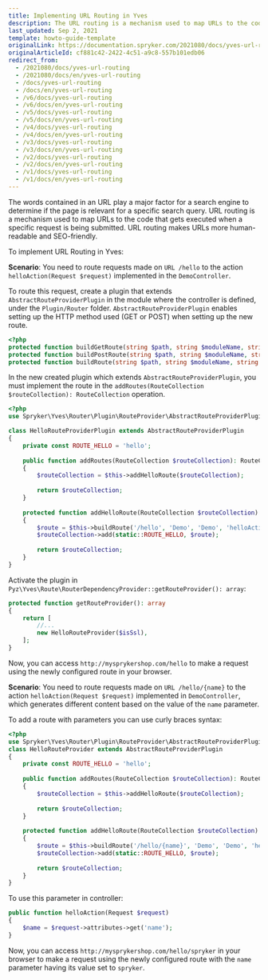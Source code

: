 ```yaml
---
title: Implementing URL Routing in Yves
description: The URL routing is a mechanism used to map URLs to the code that gets executed when a specific request is being submitted. URL routing makes URLs more human-readable and SEO friendly.
last_updated: Sep 2, 2021
template: howto-guide-template
originalLink: https://documentation.spryker.com/2021080/docs/yves-url-routing
originalArticleId: cf881c42-2422-4c51-a9c8-557b101edb06
redirect_from:
  - /2021080/docs/yves-url-routing
  - /2021080/docs/en/yves-url-routing
  - /docs/yves-url-routing
  - /docs/en/yves-url-routing
  - /v6/docs/yves-url-routing
  - /v6/docs/en/yves-url-routing
  - /v5/docs/yves-url-routing
  - /v5/docs/en/yves-url-routing
  - /v4/docs/yves-url-routing
  - /v4/docs/en/yves-url-routing
  - /v3/docs/yves-url-routing
  - /v3/docs/en/yves-url-routing
  - /v2/docs/yves-url-routing
  - /v2/docs/en/yves-url-routing
  - /v1/docs/yves-url-routing
  - /v1/docs/en/yves-url-routing
---
```


The words contained in an URL play a major factor for a search engine to determine if the page is relevant for a specific search query. URL routing is a mechanism used to map URLs to the code that gets executed when a specific request is being submitted. URL routing makes URLs more human-readable and SEO-friendly.

To implement URL Routing in Yves:

**Scenario**: You need to route requests made on `URL /hello` to the action `helloAction(Request $request)` implemented in the `DemoController`.

To route this request, create a plugin that extends `AbstractRouteProviderPlugin` in the module where the controller is defined, under the `Plugin/Router` folder. `AbstractRouteProviderPlugin` enables setting up the HTTP method used (GET or POST) when setting up the new route. 

```php
<?php
protected function buildGetRoute(string $path, string $moduleName, string $controllerName, string $actionName = 'indexAction'): Route
protected function buildPostRoute(string $path, string $moduleName, string $controllerName, string $actionName = 'indexAction'): Route
protected function buildRoute(string $path, string $moduleName, string $controllerName, string $actionName = 'indexAction'): Route
```

In the new created plugin which extends `AbstractRouteProviderPlugin`, you must implement the route in the `addRoutes(RouteCollection $routeCollection): RouteCollection` operation.

```php
<?php
use Spryker\Yves\Router\Plugin\RouteProvider\AbstractRouteProviderPlugin;

class HelloRouteProviderPlugin extends AbstractRouteProviderPlugin
{
    private const ROUTE_HELLO = 'hello';
    
    public function addRoutes(RouteCollection $routeCollection): RouteCollection
    {
        $routeCollection = $this->addHelloRoute($routeCollection);
        
        return $routeCollection;
    }
    
    protected function addHelloRoute(RouteCollection $routeCollection): RouteCollection
    {
        $route = $this->buildRoute('/hello', 'Demo', 'Demo', 'helloAction');
        $routeCollection->add(static::ROUTE_HELLO, $route);
    
        return $routeCollection;
    }
}
```

Activate the plugin in `Pyz\Yves\Route\RouterDependencyProvider::getRouteProvider(): array`:

```php
protected function getRouteProvider(): array
{
    return [
        //...
        new HelloRouteProvider($isSsl),
    ];
}
```

Now, you can access `http://mysprykershop.com/hello` to make a request using the newly configured route in your browser.

**Scenario**: You need to route requests made on `URL /hello/{name}` to the action `helloAction(Request $request)` implemented in `DemoController`, which generates different content based on the value of the `name` parameter.

To add a route with parameters you can use curly braces syntax:

```php
<?php
use Spryker\Yves\Router\Plugin\RouteProvider\AbstractRouteProviderPlugin;
class HelloRouteProvider extends AbstractRouteProviderPlugin
{
    private const ROUTE_HELLO = 'hello';
    
    public function addRoutes(RouteCollection $routeCollection): RouteCollection
    {
        $routeCollection = $this->addHelloRoute($routeCollection);
        
        return $routeCollection;
    }
    
    protected function addHelloRoute(RouteCollection $routeCollection): RouteCollection
    {
        $route = $this->buildRoute('/hello/{name}', 'Demo', 'Demo', 'helloAction');
        $routeCollection->add(static::ROUTE_HELLO, $route);
    
        return $routeCollection;
    }
}
```

To use this parameter in controller:

```php
public function helloAction(Request $request)
{
    $name = $request->attributes->get('name');
}
```

Now, you can access `http://mysprykershop.com/hello/spryker` in your browser to make a request using the newly configured route with the `name` parameter having its value set to `spryker`.

